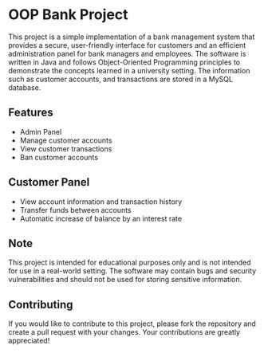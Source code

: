 # OOP Bank Project

This project is a simple implementation of a bank management system that provides a secure, user-friendly interface for customers and an efficient administration panel for bank managers and employees. The software is written in Java and follows Object-Oriented Programming principles to demonstrate the concepts learned in a university setting. The information such as customer accounts, and transactions are stored in a MySQL database.

## Features
* Admin Panel
* Manage customer accounts
* View customer transactions
* Ban customer accounts

## Customer Panel
* View account information and transaction history
* Transfer funds between accounts
* Automatic increase of balance by an interest rate

## Note
This project is intended for educational purposes only and is not intended for use in a real-world setting. The software may contain bugs and security vulnerabilities and should not be used for storing sensitive information.

## Contributing
If you would like to contribute to this project, please fork the repository and create a pull request with your changes. Your contributions are greatly appreciated!
